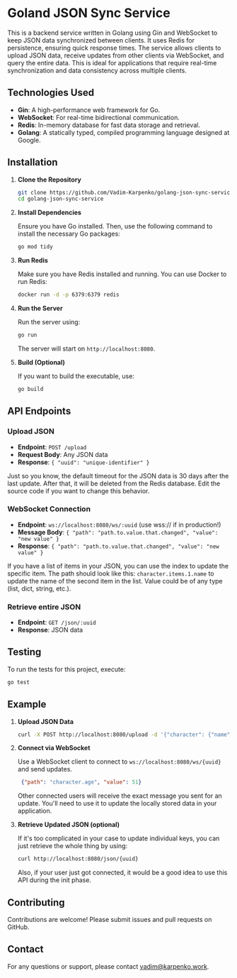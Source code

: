 # Goland JSON Sync Service



This is a backend service written in Golang using Gin and WebSocket to keep JSON data synchronized between clients. It uses Redis for persistence, ensuring quick response times. The service allows clients to upload JSON data, receive updates from other clients via WebSocket, and query the entire data. This is ideal for applications that require real-time synchronization and data consistency across multiple clients.


## Technologies Used

- **Gin**: A high-performance web framework for Go.
- **WebSocket**: For real-time bidirectional communication.
- **Redis**: In-memory database for fast data storage and retrieval.
- **Golang**: A statically typed, compiled programming language designed at Google. 


## Installation

1. **Clone the Repository**
    ```bash
    git clone https://github.com/Vadim-Karpenko/golang-json-sync-service.git
    cd golang-json-sync-service
    ```
2. **Install Dependencies**

    Ensure you have Go installed. Then, use the following command to install the necessary Go packages:
    ```bash
   go mod tidy
   ```

3. **Run Redis**

   Make sure you have Redis installed and running. You can use Docker to run Redis:
    ```bash
   docker run -d -p 6379:6379 redis
    ```

4. **Run the Server**

   Run the server using:
    ```bash
   go run
    ```

    The server will start on `http://localhost:8080`.

5. **Build (Optional)**

    If you want to build the executable, use:
    ```bash
    go build
    ```
## API Endpoints

### Upload JSON

- **Endpoint**: `POST /upload`
- **Request Body**: Any JSON data
- **Response**: `{ "uuid": "unique-identifier" }`

Just so you know, the default timeout for the JSON data is 30 days after the last update. After that, it will be deleted from the Redis database. Edit the source code if you want to change this behavior.

### WebSocket Connection

- **Endpoint**: `ws://localhost:8080/ws/:uuid` (use wss:// if in production!)
- **Message Body**: `{ "path": "path.to.value.that.changed", "value": "new value" }`
- **Response**: `{ "path": "path.to.value.that.changed", "value": "new value" }`

If you have a list of items in your JSON, you can use the index to update the specific item. The path should look like this: `character.items.1.name` to update the name of the second item in the list. Value could be of any type (list, dict, string, etc.).

### Retrieve entire JSON

- **Endpoint**: `GET /json/:uuid`
- **Response**: JSON data

## Testing

To run the tests for this project, execute:
```bash
go test
```
## Example

1. **Upload JSON Data**
    ```bash
   curl -X POST http://localhost:8080/upload -d '{"character": {"name": "Frodo", "age": 50, "items": ["cloak", "ring"]}}' -H "Content-Type: application/json"
    ```

2. **Connect via WebSocket**

   Use a WebSocket client to connect to `ws://localhost:8080/ws/{uuid}` and send updates.

   ```json
    {"path": "character.age", "value": 51}
   ```

   Other connected users will receive the exact message you sent for an update. You'll need to use it to update the locally stored data in your application.

3. **Retrieve Updated JSON (optional)**

    If it's too complicated in your case to update individual keys, you can just retrieve the whole thing by using:
    ```bash
    curl http://localhost:8080/json/{uuid}
    ```
    Also, if your user just got connected, it would be a good idea to use this API during the init phase.

## Contributing

Contributions are welcome! Please submit issues and pull requests on GitHub.

## Contact

For any questions or support, please contact [vadim@karpenko.work](mailto:vadim@karpenko.work).
